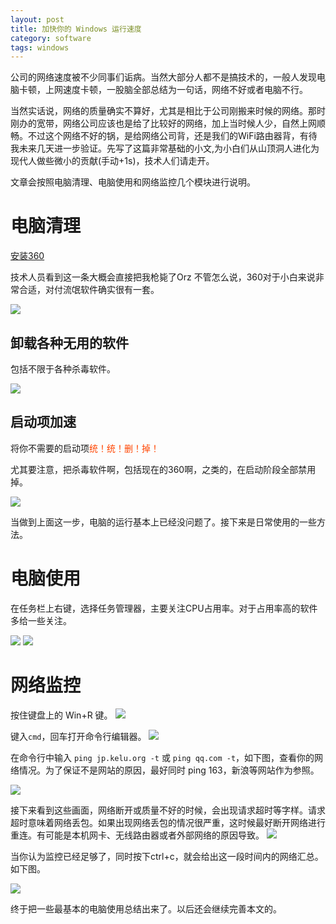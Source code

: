 ```yaml
---
layout: post
title: 加快你的 Windows 运行速度
category: software
tags: windows
---
```


公司的网络速度被不少同事们诟病。当然大部分人都不是搞技术的，一般人发现电脑卡顿，上网速度卡顿，一股脑全部总结为一句话，网络不好或者电脑不行。

当然实话说，网络的质量确实不算好，尤其是相比于公司刚搬来时候的网络。那时刚办的宽带，网络公司应该也是给了比较好的网络，加上当时候人少，自然上网顺畅。不过这个网络不好的锅，是给网络公司背，还是我们的WiFi路由器背，有待我未来几天进一步验证。先写了这篇非常基础的小文,为小白们从山顶洞人进化为现代人做些微小的贡献(手动+1s)，技术人们请走开。

文章会按照电脑清理、电脑使用和网络监控几个模块进行说明。




# 电脑清理
 
[安装360](http://360.cn/)

技术人员看到这一条大概会直接把我枪毙了Orz 不管怎么说，360对于小白来说非常合适，对付流氓软件确实很有一套。

![](http://7vigrt.com1.z0.glb.clouddn.com/blog/pic/201701/QQ%E6%88%AA%E5%9B%BE20170112212701.jpg)

## 卸载各种无用的软件

包括不限于各种杀毒软件。

![](http://7vigrt.com1.z0.glb.clouddn.com/blog/pic/201701/QQ%E6%88%AA%E5%9B%BE20170112212455.jpg)

## 启动项加速
将你不需要的启动项<font color=#FF4500>统！统！删！掉！</font>

尤其要注意，把杀毒软件啊，包括现在的360啊，之类的，在启动阶段全部禁用掉。

![](http://7vigrt.com1.z0.glb.clouddn.com/blog/pic/201701/QQ%E6%88%AA%E5%9B%BE20170112212304.jpg)

当做到上面这一步，电脑的运行基本上已经没问题了。接下来是日常使用的一些方法。

# 电脑使用

在任务栏上右键，选择任务管理器，主要关注CPU占用率。对于占用率高的软件多给一些关注。

![](http://7vigrt.com1.z0.glb.clouddn.com/blog/pic/201701/QQ%E6%88%AA%E5%9B%BE20170112214845.jpg)
![](http://7vigrt.com1.z0.glb.clouddn.com/blog/pic/201701/QQ%E6%88%AA%E5%9B%BE20170112215415.jpg)

# 网络监控

按住键盘上的 Win+R 键。
![](http://7vigrt.com1.z0.glb.clouddn.com/blog/pic/201701/d058ccbf6c81800a80e1b36cb23533fa828b474f.jpg)

键入`cmd`，回车打开命令行编辑器。
![](http://7vigrt.com1.z0.glb.clouddn.com/blog/pic/201701/QQ%E6%88%AA%E5%9B%BE20170112220154.jpg)

在命令行中输入 `ping jp.kelu.org -t` 或 `ping qq.com -t`，如下图，查看你的网络情况。为了保证不是网站的原因，最好同时 ping 163，新浪等网站作为参照。

![](http://7vigrt.com1.z0.glb.clouddn.com/blog/pic/201701/QQ%E6%88%AA%E5%9B%BE20170112220353.jpg)

接下来看到这些画面，网络断开或质量不好的时候，会出现请求超时等字样。请求超时意味着网络丢包。如果出现网络丢包的情况很严重，这时候最好断开网络进行重连。有可能是本机网卡、无线路由器或者外部网络的原因导致。
![](http://7vigrt.com1.z0.glb.clouddn.com/blog/pic/201701/QQ%E6%88%AA%E5%9B%BE20170112220433.jpg)

当你认为监控已经足够了，同时按下ctrl+c，就会给出这一段时间内的网络汇总。如下图。

![](http://7vigrt.com1.z0.glb.clouddn.com/blog/pic/201701/QQ%E6%88%AA%E5%9B%BE20170112220538.jpg)


终于把一些最基本的电脑使用总结出来了。以后还会继续完善本文的。
